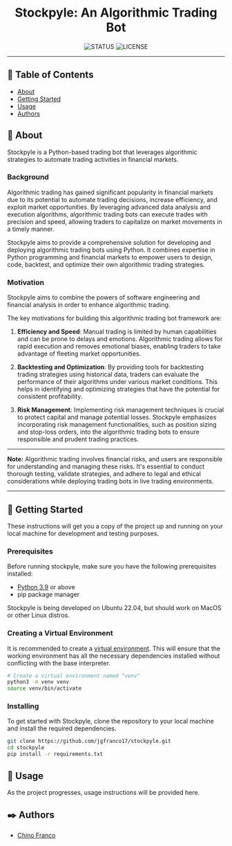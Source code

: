<h1 align="center">Stockpyle: An Algorithmic Trading Bot</h1>

<div align="center">

![STATUS](https://img.shields.io/badge/status-active-brightgreen?style=for-the-badge)
![LICENSE](https://img.shields.io/badge/license-BSD3Clause-blue?style=for-the-badge)

</div>

---

## 📝 Table of Contents

* [About](#about)
* [Getting Started](#getting_started)
* [Usage](#usage)
* [Authors](#authors)

## 🔎 About <a name = "about"></a>

Stockpyle is a Python-based trading bot that leverages algorithmic strategies to automate trading activities in financial markets.

### Background

Algorithmic trading has gained significant popularity in financial markets due to its potential to automate trading decisions, increase efficiency, and exploit market opportunities. By leveraging advanced data analysis and execution algorithms, algorithmic trading bots can execute trades with precision and speed, allowing traders to capitalize on market movements in a timely manner.

Stockpyle aims to provide a comprehensive solution for developing and deploying algorithmic trading bots using Python. It combines expertise in Python programming and financial markets to empower users to design, code, backtest, and optimize their own algorithmic trading strategies.

### Motivation

Stockpyle aims to combine the powers of software engineering and financial analysis in order to enhance algorithmic trading.

The key motivations for building this algorithmic trading bot framework are:

1. **Efficiency and Speed**: Manual trading is limited by human capabilities and can be prone to delays and emotions. Algorithmic trading allows for rapid execution and removes emotional biases, enabling traders to take advantage of fleeting market opportunities.

2. **Backtesting and Optimization**: By providing tools for backtesting trading strategies using historical data, traders can evaluate the performance of their algorithms under various market conditions. This helps in identifying and optimizing strategies that have the potential for consistent profitability.

3. **Risk Management**: Implementing risk management techniques is crucial to protect capital and manage potential losses. Stockpyle emphasizes incorporating risk management functionalities, such as position sizing and stop-loss orders, into the algorithmic trading bots to ensure responsible and prudent trading practices.

---

**Note:** Algorithmic trading involves financial risks, and users are responsible for understanding and managing these risks. It's essential to conduct thorough testing, validate strategies, and adhere to legal and ethical considerations while deploying trading bots in live trading environments.

---


## 🏁 Getting Started <a name = "getting_started"></a>

These instructions will get you a copy of the project up and running on your local machine for development and testing purposes.

### Prerequisites

Before running stockpyle, make sure you have the following prerequisites installed:

* [Python 3.9](https://github.com/pyenv/pyenv) or above
* pip package manager

Stockpyle is being developed on Ubuntu 22.04, but should work on MacOS or other Linux distros.

### Creating a Virtual Environment

It is recommended to create a [virtual environment](https://docs.python.org/3/library/venv.html). This will ensure that the working environment has all the necessary dependencies installed without conflicting with the base interpreter.

```bash
# Create a virtual environment named "venv"
python3 -m venv venv
source venv/bin/activate
```

### Installing

To get started with Stockpyle, clone the repository to your local machine and install the required dependencies.

```bash
git clone https://github.com/jgfranco17/stockpyle.git
cd stockpyle
pip install -r requirements.txt
```

## 🚀 Usage <a name = "usage"></a>

As the project progresses, usage instructions will be provided here.

## ✒️ Authors <a name = "authors"></a>

* [Chino Franco](https://github.com/jgfranco17) 
